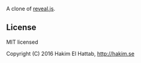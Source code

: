 A clone of [reveal.js](http://lab.hakim.se/reveal-js/).

## License

MIT licensed

Copyright (C) 2016 Hakim El Hattab, http://hakim.se
